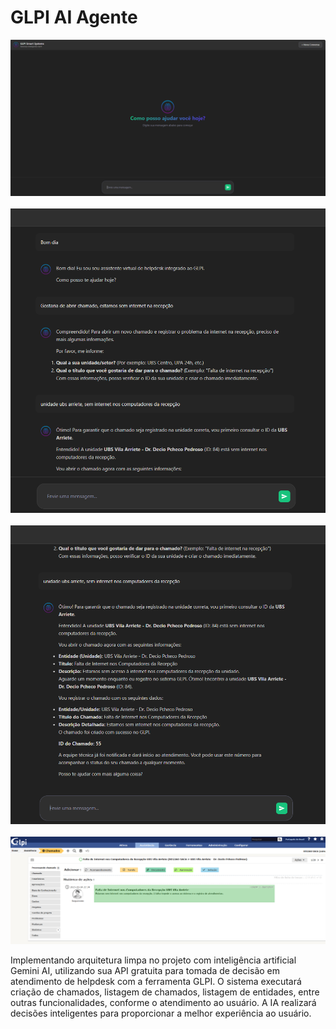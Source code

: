 # GLPI AI Agente

<center>

![Project Banner](./web/assets//readme//pricipal.png)</br></br>
![Project Banner](./web/assets//readme//dois.png)</br></br>
![Project Banner](./web/assets//readme//tres.png)</br></br>
![Project Banner](./web/assets//readme//quatro.png)

</center>

Implementando arquitetura limpa no projeto com inteligência artificial Gemini AI, utilizando sua API gratuita para tomada de decisão em atendimento de helpdesk com a ferramenta GLPI. O sistema executará criação de chamados, listagem de chamados, listagem de entidades, entre outras funcionalidades, conforme o atendimento ao usuário. A IA realizará decisões inteligentes para proporcionar a melhor experiência ao usuário.